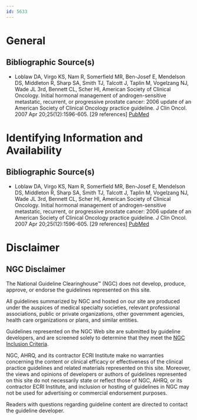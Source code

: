 ```yaml
---
id: 5633
---
```


# General

## Bibliographic Source(s)

- Loblaw DA, Virgo KS, Nam R, Somerfield MR, Ben-Josef E, Mendelson DS, Middleton R, Sharp SA, Smith TJ, Talcott J, Taplin M, Vogelzang NJ, Wade JL 3rd, Bennett CL, Scher HI, American Society of Clinical Oncology. Initial hormonal management of androgen-sensitive metastatic, recurrent, or progressive prostate cancer: 2006 update of an American Society of Clinical Oncology practice guideline. J Clin Oncol. 2007 Apr 20;25(12):1596-605. [29 references] [ PubMed ](http://www.ncbi.nlm.nih.gov/entrez/query.fcgi?cmd=Retrieve&db=pubmed&dopt=Abstract&list_uids=17404365)

# Identifying Information and Availability

## Bibliographic Source(s)

- Loblaw DA, Virgo KS, Nam R, Somerfield MR, Ben-Josef E, Mendelson DS, Middleton R, Sharp SA, Smith TJ, Talcott J, Taplin M, Vogelzang NJ, Wade JL 3rd, Bennett CL, Scher HI, American Society of Clinical Oncology. Initial hormonal management of androgen-sensitive metastatic, recurrent, or progressive prostate cancer: 2006 update of an American Society of Clinical Oncology practice guideline. J Clin Oncol. 2007 Apr 20;25(12):1596-605. [29 references] [ PubMed ](http://www.ncbi.nlm.nih.gov/entrez/query.fcgi?cmd=Retrieve&db=pubmed&dopt=Abstract&list_uids=17404365)

# Disclaimer

## NGC Disclaimer

The National Guideline Clearinghouse™ (NGC) does not develop, produce, approve, or endorse the guidelines represented on this site.

All guidelines summarized by NGC and hosted on our site are produced under the auspices of medical specialty societies, relevant professional associations, public or private organizations, other government agencies, health care organizations or plans, and similar entities.

Guidelines represented on the NGC Web site are submitted by guideline developers, and are screened solely to determine that they meet the [NGC Inclusion Criteria](/help-and-about/summaries/inclusion-criteria).

NGC, AHRQ, and its contractor ECRI Institute make no warranties concerning the content or clinical efficacy or effectiveness of the clinical practice guidelines and related materials represented on this site. Moreover, the views and opinions of developers or authors of guidelines represented on this site do not necessarily state or reflect those of NGC, AHRQ, or its contractor ECRI Institute, and inclusion or hosting of guidelines in NGC may not be used for advertising or commercial endorsement purposes.

Readers with questions regarding guideline content are directed to contact the guideline developer.

